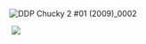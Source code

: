 

 ![DDP Chucky 2 #01 (2009)_0002](https://github.com/user-attachments/assets/a60fa696-89fc-4c89-a367-9bff73f6514c)

‎
 ![](https://komarev.com/ghpvc/?username=20waystokillsomeone&color=788aa3&label=thecult&style=plastic&abbreviated=true)
